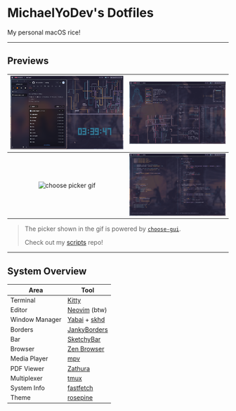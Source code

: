 # MichaelYoDev's Dotfiles

My personal macOS rice!

---

## Previews

| ![space 1](/images/space1.png) | ![space 2](/images/space2.png) |
|:-----------------------------:|:-----------------------------:|
| ![choose picker gif](/images/chooseScriptsDemo.gif) | ![space 5](/images/space5.png) |

> The picker shown in the gif is powered by [`choose-gui`](https://github.com/chipsenkbeil/choose).
> 
> Check out my [scripts](https://github.com/MichaelYoDev/scripts) repo!

---

## System Overview

| Area              | Tool |
|-------------------|------|
| Terminal          | [Kitty](https://sw.kovidgoyal.net/kitty/) |
| Editor            | [Neovim](https://neovim.io) (btw) |
| Window Manager    | [Yabai](https://github.com/koekeishiya/yabai) + [skhd](https://github.com/koekeishiya/skhd) |
| Borders           | [JankyBorders](https://github.com/FelixKratz/JankyBorders) |
| Bar               | [SketchyBar](https://github.com/FelixKratz/SketchyBar) |
| Browser           | [Zen Browser](https://zen-browser.app/) |
| Media Player      | [mpv](https://mpv.io) |
| PDF Viewer        | [Zathura](https://pwmt.org/projects/zathura/) |
| Multiplexer       | [tmux](https://github.com/tmux/tmux) |
| System Info       | [fastfetch](https://github.com/fastfetch-cli/fastfetch) |
| Theme             | [rosepine](https://rosepinetheme.com/) |
